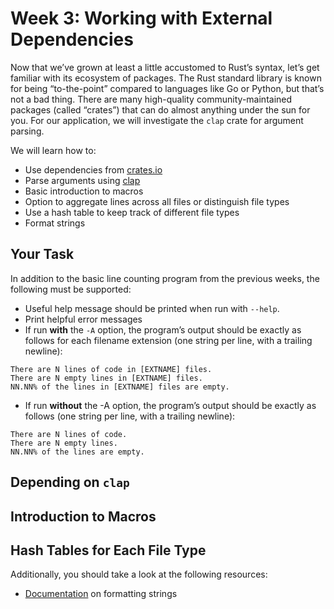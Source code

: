 # Week 3: Working with External Dependencies

Now that we’ve grown at least a little accustomed to Rust’s syntax, let’s get familiar with its
ecosystem of packages. The Rust standard library is known for being “to-the-point” compared to
languages like Go or Python, but that’s not a bad thing. There are many high-quality
community-maintained packages (called “crates”) that can do almost anything under the sun for
you. For our application, we will investigate the `clap` crate for argument parsing.

We will learn how to:
* Use dependencies from [crates.io](crates.io)
* Parse arguments using [clap](https://docs.rs/clap/latest/clap/)
* Basic introduction to macros
* Option to aggregate lines across all files or distinguish file types
* Use a hash table to keep track of different file types
* Format strings

## Your Task

In addition to the basic line counting program from the previous weeks, the following must be supported:
* Useful help message should be printed when run with `--help`.
* Print helpful error messages
* If run **with** the `-A` option, the program’s output should be exactly as follows for each filename extension (one string per line, with a trailing newline):

```
There are N lines of code in [EXTNAME] files.
There are N empty lines in [EXTNAME] files.
NN.NN% of the lines in [EXTNAME] files are empty.
```

* If run **without** the -A option, the program’s output should be exactly as follows (one string per line, with a trailing newline):

```
There are N lines of code.
There are N empty lines.
NN.NN% of the lines are empty.
```

## Depending on `clap`

## Introduction to Macros

## Hash Tables for Each File Type


Additionally, you should take a look at the following resources:
* [Documentation](https://doc.rust-lang.org/std/fmt/index.html) on formatting strings
